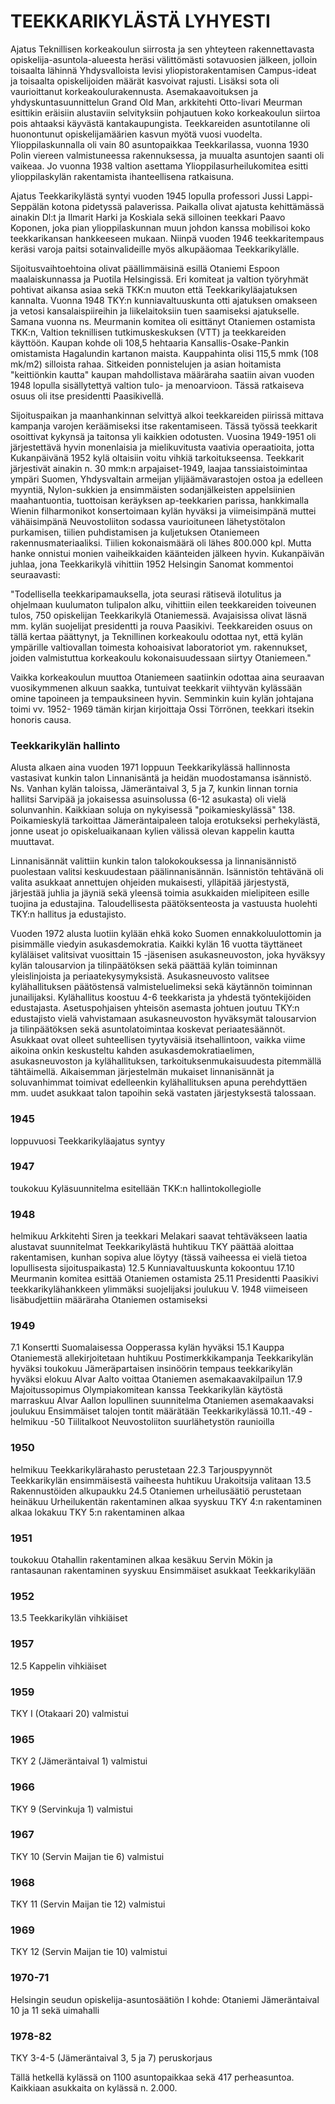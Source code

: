 


    
# TEEKKARIKYLÄSTÄ LYHYESTI

Ajatus Teknillisen korkeakoulun siirrosta ja sen yhteyteen rakennettavasta opiskelija-asuntola-alueesta heräsi 
välittömästi sotavuosien jälkeen, jolloin toisaalta lähinnä Yhdysvalloista levisi yliopistorakentamisen Campus-ideat ja 
toisaalta opiskelijoiden määrät kasvoivat rajusti. Lisäksi sota oli vaurioittanut korkeakoulurakennusta. 
Asemakaavoituksen ja yhdyskuntasuunnittelun Grand Old Man, arkkitehti Otto-livari Meurman esittikin eräisiin 
alustaviin selvityksiin pohjautuen koko korkeakoulun siirtoa pois ahtaaksi käyvästä kantakaupungista. Teekkareiden 
asuntotilanne oli huonontunut opiskelijamäärien kasvun myötä vuosi vuodelta. Ylioppilaskunnalla oli vain 80 
asuntopaikkaa Teekkarilassa, vuonna 1930 Polin viereen valmistuneessa rakennuksessa, ja muualta asuntojen saanti oli 
vaikeaa. Jo vuonna 1938 valtion asettama Ylioppilasurheilukomitea esitti ylioppilaskylän rakentamista ihanteellisena 
ratkaisuna.

Ajatus Teekkarikylästä syntyi vuoden 1945 lopulla professori Jussi Lappi-Seppälän kotona pidetyssä palaverissa. 
Paikalla olivat ajatusta kehittämässä ainakin Dl:t ja Ilmarit Harki ja Koskiala sekä silloinen teekkari Paavo Koponen, 
joka pian ylioppilaskunnan muun johdon kanssa mobilisoi koko teekkarikansan hankkeeseen mukaan. Niinpä vuoden 
1946 teekkaritempaus keräsi varoja paitsi sotainvalideille myös alkupääomaa Teekkarikylälle.

Sijoitusvaihtoehtoina olivat päällimmäisinä esillä Otaniemi Espoon maalaiskunnassa ja Puotila Helsingissä. Eri komiteat 
ja valtion työryhmät pohtivat aikansa asiaa sekä TKK:n muuton että Teekkarikyläajatuksen kannalta. Vuonna 1948 
TKY:n kunniavaltuuskunta otti ajatuksen omakseen ja vetosi kansalaispiireihin ja liikelaitoksiin tuen saamiseksi 
ajatukselle. Samana vuonna ns. Meurmanin komitea oli esittänyt Otaniemen ostamista TKK:n, Valtion teknillisen 
tutkimuskeskuksen (VTT) ja teekkareiden käyttöön. Kaupan kohde oli 108,5 hehtaaria Kansallis-Osake-Pankin 
omistamista Hagalundin kartanon maista. Kauppahinta olisi 115,5 mmk (108 mk/m2) silloista rahaa. Sitkeiden 
ponnistelujen ja asian hoitamista "keittiönkin kautta" kaupan mahdollistava määräraha saatiin aivan vuoden 1948 lopulla
sisällytettyä valtion tulo- ja menoarvioon. Tässä ratkaiseva osuus oli itse presidentti Paasikivellä.

Sijoituspaikan ja maanhankinnan selvittyä alkoi teekkareiden piirissä mittava kampanja varojen keräämiseksi itse 
rakentamiseen. Tässä työssä teekkarit osoittivat kykynsä ja taitonsa yli kaikkien odotusten. Vuosina 1949-1951 oli 
järjestettävä hyvin monenlaisia ja mielikuvitusta vaativia operaatioita, jotta Kukanpäivänä 1952 kylä oltaisiin voitu 
vihkiä tarkoitukseensa. Teekkarit järjestivät ainakin n. 30 mmk:n arpajaiset-1949, laajaa tanssiaistoimintaa ympäri 
Suomen, Yhdysvaltain armeijan ylijäämävarastojen ostoa ja edelleen myyntiä, Nylon-sukkien ja ensimmäisten 
sodanjälkeisten appelsiinien maahantuontia, tuottoisan keräyksen ap-teekkarien parissa, hankkimalla Wienin 
filharmonikot konsertoimaan kylän hyväksi ja viimeisimpänä muttei vähäisimpänä Neuvostoliiton sodassa vaurioituneen 
lähetystötalon purkamisen, tiilien puhdistamisen ja kuljetuksen Otaniemeen rakennusmateriaaliksi. Tiilien 
kokonaismäärä oli lähes 800.000 kpl. Mutta hanke onnistui monien vaiheikkaiden käänteiden jälkeen hyvin. 
Kukanpäivän juhlaa, jona Teekkarikylä vihittiin 1952 Helsingin Sanomat kommentoi seuraavasti:

"Todellisella teekkaripamauksella, jota seurasi rätisevä ilotulitus ja ohjelmaan kuulumaton tulipalon alku, 
vihittiin eilen teekkareiden toiveunen tulos, 750 opiskelijan Teekkarikylä Otaniemessä. Avajaisissa olivat läsnä 
mm. kylän suojelijat presidentti ja rouva Paasikivi. Teekkareiden osuus on tällä kertaa päättynyt, ja Teknillinen 
korkeakoulu odottaa nyt, että kylän ympärille valtiovallan toimesta kohoaisivat laboratoriot ym. rakennukset, 
joiden valmistuttua korkeakoulu kokonaisuudessaan siirtyy Otaniemeen."

Vaikka korkeakoulun muuttoa Otaniemeen saatiinkin odottaa aina seuraavan vuosikymmenen alkuun saakka, tuntuivat 
teekkarit viihtyvän kylässään omine tapoineen ja tempauksineen hyvin. Semminkin kuin kylän johtajana toimi vv. 1952-
1969 tämän kirjan kirjoittaja Ossi Törrönen, teekkari itsekin honoris causa.


### Teekkarikylän hallinto

Alusta alkaen aina vuoden 1971 loppuun Teekkarikylässä hallinnosta vastasivat kunkin talon Linnanisäntä ja heidän 
muodostamansa isännistö. Ns. Vanhan kylän taloissa, Jämeräntaival 3, 5 ja 7, kunkin linnan tornia hallitsi Sarvipää ja 
jokaisessa asuinsolussa (6-12 asukasta) oli vielä solunvanhin. Kaikkiaan soluja on nykyisessä "poikamieskylässä" 138. 
Poikamieskylä tarkoittaa Jämeräntaipaleen taloja erotukseksi perhekylästä, jonne useat jo opiskeluaikanaan kylien 
välissä olevan kappelin kautta muuttavat. 

Linnanisännät valittiin kunkin talon talokokouksessa ja linnanisännistö puolestaan valitsi keskuudestaan 
päälinnanisännän. Isännistön tehtävänä oli valita asukkaat annettujen ohjeiden mukaisesti, ylläpitää järjestystä, järjestää 
juhlia ja jäyniä sekä yleensä toimia asukkaiden mielipiteen esille tuojina ja edustajina. Taloudellisesta päätöksenteosta ja 
vastuusta huolehti TKY:n hallitus ja edustajisto.

Vuoden 1972 alusta luotiin kylään ehkä koko Suomen ennakkoluulottomin ja pisimmälle viedyin asukasdemokratia. 
Kaikki kylän 16 vuotta täyttäneet kyläläiset valitsivat vuosittain 15 -jäsenisen asukasneuvoston, joka hyväksyy kylän 
talousarvion ja tilinpäätöksen sekä päättää kylän toiminnan yleislinjoista ja periaatekysymyksistä. Asukasneuvosto 
valitsee kylähallituksen päätöstensä valmisteluelimeksi sekä käytännön toiminnan junailijaksi. Kylähallitus koostuu 4-6 
teekkarista ja yhdestä työntekijöiden edustajasta. Asetuspohjaisen yhteisön asemasta johtuen joutuu TKY:n edustajisto 
vielä vahvistamaan asukasneuvoston hyväksymät talousarvion ja tilinpäätöksen sekä asuntolatoimintaa koskevat
periaatesäännöt. Asukkaat ovat olleet suhteellisen tyytyväisiä itsehallintoon, vaikka viime aikoina onkin keskusteltu 
kahden asukasdemokratiaelimen, asukasneuvoston ja kylähallituksen, tarkoituksenmukaisuudesta pitemmällä 
tähtäimellä. Aikaisemman järjestelmän mukaiset linnanisännät ja soluvanhimmat toimivat edelleenkin kylähallituksen 
apuna perehdyttäen mm. uudet asukkaat talon tapoihin sekä vastaten järjestyksestä talossaan.

### 1945

loppuvuosi	Teekkarikyläajatus syntyy

### 1947

toukokuu	Kyläsuunnitelma esitellään TKK:n hallintokollegiolle

### 1948

helmikuu	Arkkitehti Siren ja teekkari Melakari saavat tehtäväkseen laatia alustavat suunnitelmat Teekkarikylästä
huhtikuu		TKY päättää aloittaa rakentamisen, kunhan sopiva alue löytyy
	(tässä vaiheessa ei vielä tietoa lopullisesta sijoituspaikasta)
12.5		Kunniavaltuuskunta kokoontuu
17.10		Meurmanin komitea esittää Otaniemen ostamista
25.11		Presidentti Paasikivi teekkarikylähankkeen ylimmäksi suojelijaksi
joulukuu		V. 1948 viimeiseen lisäbudjettiin määräraha Otaniemen ostamiseksi

### 1949

7.1		Konsertti Suomalaisessa Oopperassa kylän hyväksi
15.1		Kauppa Otaniemestä allekirjoitetaan
huhtikuu	 	Postimerkkikampanja Teekkarikylän hyväksi
toukokuu	Jämeräpartaisen insinöörin tempaus teekkarikylän hyväksi
elokuu		Alvar Aalto voittaa Otaniemen asemakaavakilpailun
17.9		Majoitussopimus Olympiakomitean kanssa Teekkarikylän käytöstä
marraskuu	Alvar Aallon lopullinen suunnitelma Otaniemen asemakaavaksi
joulukuu		Ensimmäiset talojen tontit määrätään Teekkarikylässä
10.11.-49 -
helmikuu -50 	Tiilitalkoot Neuvostoliiton suurlähetystön raunioilla

### 1950

helmikuu	Teekkarikylärahasto perustetaan
22.3		Tarjouspyynnöt Teekkarikylän ensimmäisestä vaiheesta
huhtikuu		Urakoitsija valitaan
13.5		Rakennustöiden alkupaukku
24.5		Otaniemen urheilusäätiö perustetaan
heinäkuu	Urheilukentän rakentaminen alkaa
syyskuu		TKY 4:n rakentaminen alkaa
lokakuu		TKY 5:n rakentaminen alkaa

### 1951

toukokuu	Otahallin rakentaminen alkaa
kesäkuu		Servin Mökin ja rantasaunan rakentaminen
syyskuu		Ensimmäiset asukkaat Teekkarikylään

### 1952

13.5		Teekkarikylän vihkiäiset

### 1957

12.5		Kappelin vihkiäiset

### 1959

TKY I (Otakaari 20) valmistui

### 1965		

TKY 2 (Jämeräntaival 1) valmistui

### 1966		

TKY 9 (Servinkuja 1) valmistui

### 1967		

TKY 10 (Servin Maijan tie 6) valmistui

### 1968		

TKY 11 (Servin Maijan tie 12) valmistui

### 1969		

TKY 12 (Servin Maijan tie 10) valmistui

### 1970-71		

Helsingin seudun opiskelija-asuntosäätiön I kohde: Otaniemi Jämeräntaival 10 ja 11 sekä uimahalli

### 1978-82	

TKY 3-4-5 (Jämeräntaival 3, 5 ja 7) peruskorjaus


Tällä hetkellä kylässä on 1100 asuntopaikkaa sekä 417 perheasuntoa. Kaikkiaan asukkaita on kylässä n. 2.000.
